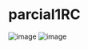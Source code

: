 # parcial1RC
![image](https://github.com/user-attachments/assets/06d1e941-b247-458b-8f6e-395ef4ecfa8c)
![image](https://github.com/user-attachments/assets/14756ff6-3786-4967-8b76-86bc47996a17)

